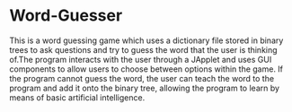 # Word-Guesser
This is a word guessing game which uses a dictionary file stored in binary trees to ask questions and try to guess the word that the user is thinking of.The program interacts with the user through a JApplet and uses GUI components to allow users to choose between options within the game. If the program cannot guess the word, the user can teach the word to the program and add it onto the binary tree, allowing the program to learn by means of basic artificial intelligence. 
